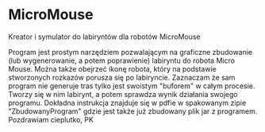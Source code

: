 # MicroMouse
Kreator i symulator do labiryntów dla robotów MicroMouse

Program jest prostym narzędziem pozwalającym na graficzne zbudowanie (lub wygenerowanie, a potem poprawienie) labiryntu do robota Micro Mouse. Można także obejrzeć ikonę robota, który na podstawie stworzonych rozkazów porusza się po labiryncie. Zaznaczam że sam program nie generuje tras tylko jest swoistym "buforem" w całym procesie. Tworzy się w nim labirynt, a potem sprawdza wynik działania swojego programu. Dokładna instrukcja znajduje się w pdfie w spakowanym zipie "ZbudowanyProgram" gdzie jest także już zbudowany plik jar z programem. 
Pozdrawiam cieplutko,
PK
